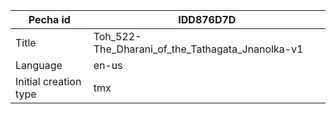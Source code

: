 |Pecha id | IDD876D7D
| --- | --- 
|Title | Toh_522-The_Dharani_of_the_Tathagata_Jnanolka-v1 
|Language | en-us
|Initial creation type | tmx